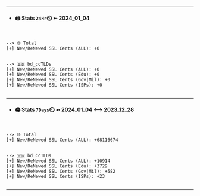 

---
- #### 🖨️ **Stats** `24Hr`⏲️ ➼ 2024_01_04
```console


--> 🌐 Total
[+] New/ReNewed SSL Certs (ALL): +0


--> 🇧🇩 bd_ccTLDs
[+] New/ReNewed SSL Certs (ALL): +0
[+] New/ReNewed SSL Certs (Edu): +0
[+] New/ReNewed SSL Certs (Gov|Mil): +0
[+] New/ReNewed SSL Certs (ISPs): +0


```

---
- #### 🖨️ **Stats** `7Days`⏲️ ➼ 2024_01_04 <--> 2023_12_28
```console


--> 🌐 Total
[+] New/ReNewed SSL Certs (ALL): +68116674


--> 🇧🇩 bd_ccTLDs
[+] New/ReNewed SSL Certs (ALL): +10914
[+] New/ReNewed SSL Certs (Edu): +3729
[+] New/ReNewed SSL Certs (Gov|Mil): +582
[+] New/ReNewed SSL Certs (ISPs): +23


```

---

